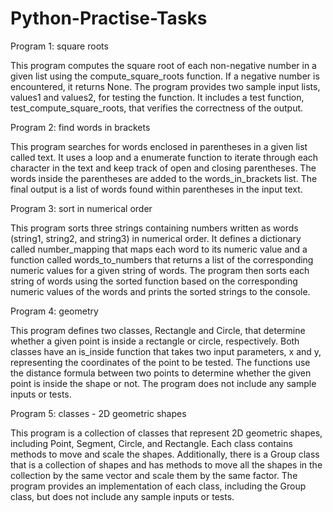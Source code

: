 # Python-Practise-Tasks

Program 1: square roots

This program computes the square root of each non-negative number in a given list using the compute_square_roots function. 
If a negative number is encountered, it returns None. The program provides two sample input lists, values1 and values2, for testing the function. 
It includes a test function, test_compute_square_roots, that verifies the correctness of the output.

Program 2: find words in brackets

This program searches for words enclosed in parentheses in a given list called text. 
It uses a loop and a enumerate function to iterate through each character in the text and keep track of open and closing parentheses. 
The words inside the parentheses are added to the words_in_brackets list. The final output is a list of words found within parentheses in the input text.

Program 3: sort in numerical order

This program sorts three strings containing numbers written as words (string1, string2, and string3) in numerical order. 
It defines a dictionary called number_mapping that maps each word to its numeric value and a function called words_to_numbers 
that returns a list of the corresponding numeric values for a given string of words. 
The program then sorts each string of words using the sorted function based on the corresponding numeric values of the words and prints 
the sorted strings to the console.

Program 4: geometry

This program defines two classes, Rectangle and Circle, that determine whether a given point is inside a rectangle or circle, respectively. 
Both classes have an is_inside function that takes two input parameters, x and y, representing the coordinates of the point to be tested. 
The functions use the distance formula between two points to determine whether the given point is inside the shape or not. 
The program does not include any sample inputs or tests.

Program 5: classes - 2D geometric shapes

This program is a collection of classes that represent 2D geometric shapes, including Point, Segment, Circle, and Rectangle.
Each class contains methods to move and scale the shapes. Additionally, there is a Group class that is a collection of shapes 
and has methods to move all the shapes in the collection by the same vector and scale them by the same factor.
The program provides an implementation of each class, including the Group class, but does not include any sample inputs or tests.
